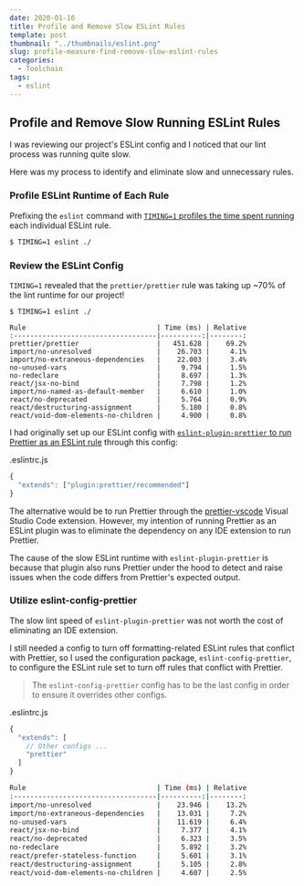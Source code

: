 ```yaml
---
date: 2020-01-16
title: Profile and Remove Slow ESLint Rules
template: post
thumbnail: "../thumbnails/eslint.png"
slug: profile-measure-find-remove-slow-eslint-rules
categories:
  - Toolchain
tags:
  - eslint
---
```


## Profile and Remove Slow Running ESLint Rules

I was reviewing our project's ESLint config and I noticed that our lint process was running quite slow.

Here was my process to identify and eliminate slow and unnecessary rules.

### Profile ESLint Runtime of Each Rule

Prefixing the `eslint` command with <a href="https://eslint.org/docs/developer-guide/working-with-rules#performance-testing" target="_blank">`TIMING=1` profiles the time spent running</a> each individual ESLint rule.

```sh
$ TIMING=1 eslint ./
```

### Review the ESLint Config

`TIMING=1` revealed that the `prettier/prettier` rule was taking up ~70% of the lint runtime for our project!

```bash{5}
$ TIMING=1 eslint ./

Rule                                | Time (ms) | Relative
:-----------------------------------|----------:|--------:
prettier/prettier                   |   451.628 |    69.2%
import/no-unresolved                |    26.703 |     4.1%
import/no-extraneous-dependencies   |    22.003 |     3.4%
no-unused-vars                      |     9.794 |     1.5%
no-redeclare                        |     8.697 |     1.3%
react/jsx-no-bind                   |     7.798 |     1.2%
import/no-named-as-default-member   |     6.610 |     1.0%
react/no-deprecated                 |     5.764 |     0.9%
react/destructuring-assignment      |     5.180 |     0.8%
react/void-dom-elements-no-children |     4.900 |     0.8%
```

I had originally set up our ESLint config with <a href="https://github.com/prettier/eslint-plugin-prettier" target="_blank">`eslint-plugin-prettier` to run Prettier as an ESLint rule</a> through this config:

<div class="filename">.eslintrc.js</div>

```js
{
  "extends": ["plugin:prettier/recommended"]
}
```

The alternative would be to run Prettier through the <a href='https://github.com/prettier/prettier-vscode' target="_blank">prettier-vscode</a> Visual Studio Code extension. However, my intention of running Prettier as an ESLint plugin was to eliminate the dependency on any IDE extension to run Prettier.

The cause of the slow ESLint runtime with `eslint-plugin-prettier` is because that plugin also runs Prettier under the hood to detect and raise issues when the code differs from Prettier's expected output.

### Utilize eslint-config-prettier

The slow lint speed of `eslint-plugin-prettier` was not worth the cost of eliminating an IDE extension.

I still needed a config to turn off formatting-related ESLint rules that conflict with Prettier, so I used the configuration package, `eslint-config-prettier`, to configure the ESLint rule set to turn off rules that conflict with Prettier.

> The `eslint-config-prettier` config has to be the last config in order to ensure it overrides other configs.

<div class="filename">.eslintrc.js</div>

```js
{
  "extends": [
    // Other configs ...
    "prettier"
  ]
}
```

```bash
Rule                                | Time (ms) | Relative
:-----------------------------------|----------:|--------:
import/no-unresolved                |    23.946 |    13.2%
import/no-extraneous-dependencies   |    13.031 |     7.2%
no-unused-vars                      |    11.619 |     6.4%
react/jsx-no-bind                   |     7.377 |     4.1%
react/no-deprecated                 |     6.323 |     3.5%
no-redeclare                        |     5.892 |     3.2%
react/prefer-stateless-function     |     5.601 |     3.1%
react/destructuring-assignment      |     5.105 |     2.8%
react/void-dom-elements-no-children |     4.607 |     2.5%
```
